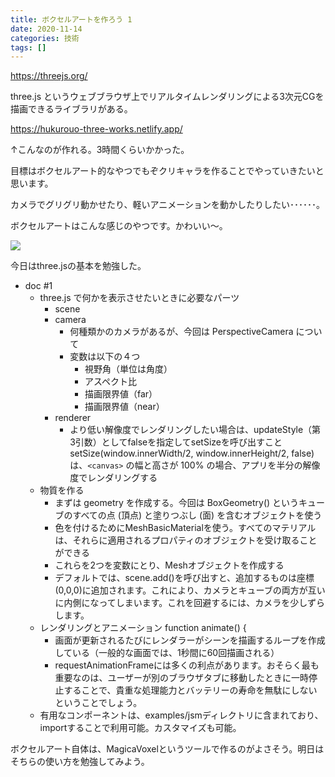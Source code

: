 ```yaml
---
title: ボクセルアートを作ろう 1
date: 2020-11-14
categories: 技術
tags: []
---
```


https://threejs.org/

three.js というウェブブラウザ上でリアルタイムレンダリングによる3次元CGを描画できるライブラリがある。

https://hukurouo-three-works.netlify.app/

↑こんなのが作れる。3時間くらいかかった。

目標はボクセルアート的なやつでもぞクリキャラを作ることでやっていきたいと思います。



カメラでグリグリ動かせたり、軽いアニメーションを動かしたりしたい･･････。

ボクセルアートはこんな感じのやつです。かわいい～。

![](https://img.pawoo.net/media_attachments/files/007/124/878/original/9b2a6584fbeb20bc.png)

今日はthree.jsの基本を勉強した。


- doc #1
    - three.js で何かを表示させたいときに必要なパーツ
        - scene
        - camera
            - 何種類かのカメラがあるが、今回は PerspectiveCamera について
            - 変数は以下の４つ
                - 視野角（単位は角度）
                - アスペクト比
                - 描画限界値（far）
                - 描画限界値（near）
        - renderer
            - より低い解像度でレンダリングしたい場合は、updateStyle（第3引数）としてfalseを指定してsetSizeを呼び出すこと
              setSize(window.innerWidth/2, window.innerHeight/2, false) は、`<canvas>` の幅と高さが 100% の場合、アプリを半分の解像度でレンダリングする
    - 物質を作る
        - まずは geometry を作成する。今回は BoxGeometry() というキューブのすべての点 (頂点) と塗りつぶし (面) を含むオブジェクトを使う
        - 色を付けるためにMeshBasicMaterialを使う。すべてのマテリアルは、それらに適用されるプロパティのオブジェクトを受け取ることができる
        - これらを2つを変数にとり、Meshオブジェクトを作成する
        - デフォルトでは、scene.add()を呼び出すと、追加するものは座標(0,0,0)に追加されます。これにより、カメラとキューブの両方が互いに内側になってしまいます。これを回避するには、カメラを少しずらします。
    - レンダリングとアニメーション
      function animate() {
        - 画面が更新されるたびにレンダラーがシーンを描画するループを作成している（一般的な画面では、1秒間に60回描画される）
        - requestAnimationFrameには多くの利点があります。おそらく最も重要なのは、ユーザーが別のブラウザタブに移動したときに一時停止することで、貴重な処理能力とバッテリーの寿命を無駄にしないということでしょう。
    - 有用なコンポーネントは、examples/jsmディレクトリに含まれており、importすることで利用可能。カスタマイズも可能。



ボクセルアート自体は、MagicaVoxelというツールで作るのがよさそう。明日はそちらの使い方を勉強してみよう。